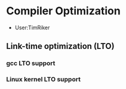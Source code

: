 # Compiler Optimization
* User:TimRiker
## Link-time optimization (LTO)
### gcc LTO support
### Linux kernel LTO support

